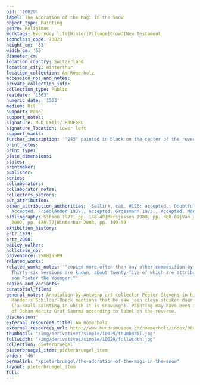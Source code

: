 ```yaml
---
pid: '10029'
label: The Adoration of the Magi in the Snow
object_type: Painting
genre: Religious
worktags: Everyday life|Winter|Village|Crowd|New Testament
iconclass_code: 73B23
height_cm: '33'
width_cm: '55'
diameter_cm:
location_country: Switzerland
location_city: Winterthur
location_collection: Am Römerholz
accession_nos_and_notes:
private_collection_info:
collection_type: Public
realdate: '1563'
numeric_date: '1563'
medium: Oil
support: Panel
support_notes:
signature: M.D.LXIII/ BRUEGEL
signature_location: Lower left
support_marks:
further_inscription: '"243" painted in black on the center of the reverse.'
print_notes:
print_type:
plate_dimensions:
states:
printmaker:
publisher:
series:
collaborators:
collaborator_notes:
collectors_patrons:
our_attribution:
other_attribution_authorities: 'Sellink, cat. #126: accepted., Doubtful. Tolnay 1935.,
  Accepted. Friedländer 1937., Accepted. Grossmann 1973., Accepted. Marijnissen 1988.'
bibliography: Gibson 1977, pp. 148-49|Marijissen 1988, pp. 308-09|Van den Brink 2001-2|Roberts-Jones
  2002, pp. 176-77|Winterhur 2003, pp. 149-59
exhibition_history:
ertz_1979:
ertz_2008:
bailey_walker:
hollstein_no:
provenance: 9508|9509
related_works:
related_works_notes: '"copied more often than any other composition by Bruegel...
  Thirty-six versions are known, about twenty-five of which are attributed to Bruegel''s
  son Pieter the Younger."'
copies_and_variants:
curatorial_files:
general_notes: Annotation by Antwerp art collector Peeter Stevens in his copy of Van
  Mander's Schilder-Boeck mentions that he saw 'een cleyn stuxken daer het sneeut'
  ('a small painting in which it is snowing'). Painting may have been in possession
  of Johan Moritz Graf Saurma according to label on the reverse.
discussion:
external_resources_title: Am Römerholz
external_resources_url: http://www.bundesmuseen.ch/roemerholz/index/00868/index.html
thumbnail: "/img/derivatives/simple/10029/thumbnail.jpg"
fullwidth: "/img/derivatives/simple/10029/fullwidth.jpg"
collection: pieterbruegel
pieterbruegel_item: pieterbruegel_item
order: '46'
permalink: "/pieterbruegel/the-adoration-of-the-magi-in-the-snow"
layout: pieterbruegel_item
full:
---
```

